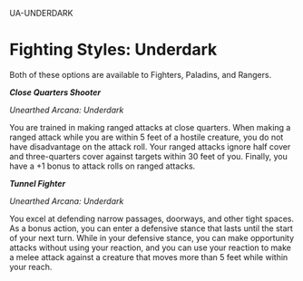 UA-UNDERDARK
# Fighting Styles: Underdark

Both of these options are available to Fighters, Paladins, and Rangers.

***Close Quarters Shooter***

*Unearthed Arcana: Underdark*

You are trained in making ranged attacks at close quarters. When making a ranged attack while you are within 5 feet of a hostile creature, you do not have disadvantage on the attack roll. Your ranged attacks ignore half cover and three-quarters cover against targets within 30 feet of you. Finally, you have a +1 bonus to attack rolls on ranged attacks.

***Tunnel Fighter***

*Unearthed Arcana: Underdark*

You excel at defending narrow passages, doorways, and other tight spaces. As a bonus action, you can enter a defensive stance that lasts until the start of your next turn. While in your defensive stance, you can make opportunity attacks without using your reaction, and you can use your reaction to make a melee attack against a creature that moves more than 5 feet while within your reach.
